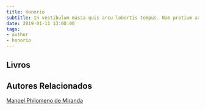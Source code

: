 ```yaml
---
title: Honório
subtitle: In vestibulum massa quis arcu lobortis tempus. Nam pretium arcu in odio vulputate luctus.
date: 2019-01-11 13:00:00
tags: 
- author
- honorio
---
```


## Livros

## Autores Relacionados
[Manoel Philomeno de Miranda](../philomeno-de-miranda)  
